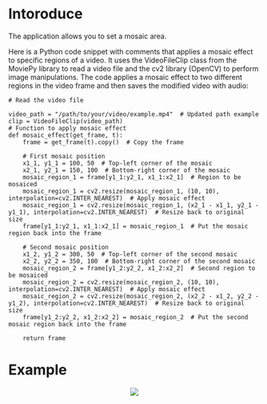 # Intoroduce
The application allows you to set a mosaic area.

Here is a Python code snippet with comments that applies a mosaic effect to specific regions of a video.
It uses the VideoFileClip class from the MoviePy library to read a video file and the cv2 library (OpenCV) to perform image manipulations.
The code applies a mosaic effect to two different regions in the video frame and then saves the modified video with audio:




    # Read the video file

    video_path = "/path/to/your/video/example.mp4"  # Updated path example
    clip = VideoFileClip(video_path)
    # Function to apply mosaic effect
    def mosaic_effect(get_frame, t):
        frame = get_frame(t).copy()  # Copy the frame

        # First mosaic position
        x1_1, y1_1 = 100, 50  # Top-left corner of the mosaic
        x2_1, y2_1 = 150, 100  # Bottom-right corner of the mosaic
        mosaic_region_1 = frame[y1_1:y2_1, x1_1:x2_1]  # Region to be mosaiced
        mosaic_region_1 = cv2.resize(mosaic_region_1, (10, 10), interpolation=cv2.INTER_NEAREST)  # Apply mosaic effect
        mosaic_region_1 = cv2.resize(mosaic_region_1, (x2_1 - x1_1, y2_1 - y1_1), interpolation=cv2.INTER_NEAREST)  # Resize back to original size
        frame[y1_1:y2_1, x1_1:x2_1] = mosaic_region_1  # Put the mosaic region back into the frame
    
        # Second mosaic position
        x1_2, y1_2 = 300, 50  # Top-left corner of the second mosaic
        x2_2, y2_2 = 350, 100  # Bottom-right corner of the second mosaic
        mosaic_region_2 = frame[y1_2:y2_2, x1_2:x2_2]  # Second region to be mosaiced
        mosaic_region_2 = cv2.resize(mosaic_region_2, (10, 10), interpolation=cv2.INTER_NEAREST)  # Apply mosaic effect
        mosaic_region_2 = cv2.resize(mosaic_region_2, (x2_2 - x1_2, y2_2 - y1_2), interpolation=cv2.INTER_NEAREST)  # Resize back to original size
        frame[y1_2:y2_2, x1_2:x2_2] = mosaic_region_2  # Put the second mosaic region back into the frame

        return frame
    
# Example

<div align="center">
<img src="https://github.com/DaisukeNagata/python_image_mozaic/assets/16457165/44d2613b-f726-4bf1-8590-ae69b4b3f877">
</div>




